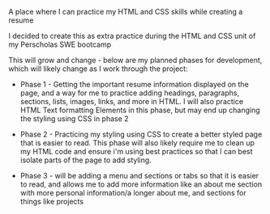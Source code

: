 A place where I can practice my HTML and CSS skills while creating a resume 

I decided to create this as extra practice during the HTML and CSS unit of my Perscholas SWE bootcamp

This will grow and change - below are my planned phases for development, which will likely change as I work through the project: 

- Phase 1 - Getting the important resume information displayed on the page, and a way for me to practice adding headings, paragraphs, sections, lists, images, links, and more in HTML. I will also practice HTML Text formatting Elements in this phase, but may end up changing the styling using CSS in phase 2 

- Phase 2 - Practicing my styling using CSS to create a better styled page that is easier to read. This phase will also likely require me to clean up my HTML code and ensure i'm using best practices so that I can best isolate parts of the page to add styling. 

- Phase 3 - will be adding a menu and sections or tabs so that it is easier to read, and allows me to add more information like an about me section with more personal information/a longer about me, and sections for things like projects  

<!-- important note- the logo.html document is an in-class practice -->
